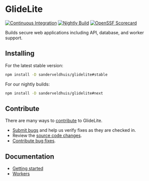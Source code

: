 
# GlideLite

[![Continuous Integration](https://github.com/sanderveldhuis/glidelite/actions/workflows/ci.yaml/badge.svg)](https://github.com/sanderveldhuis/glidelite//actions/workflows/ci.yaml)
[![Nightly Build](https://github.com/sanderveldhuis/glidelite/actions/workflows/nightly.yaml/badge.svg)](https://github.com/sanderveldhuis/glidelite//actions/workflows/nightly.yaml)
[![OpenSSF Scorecard](https://api.securityscorecards.dev/projects/github.com/sanderveldhuis/glidelite/badge)](https://securityscorecards.dev/viewer/?uri=github.com/sanderveldhuis/glidelite)

Builds secure web applications including API, database, and worker support.

## Installing

For the latest stable version:

```bash
npm install -D sanderveldhuis/glidelite#stable
```

For our nightly builds:

```bash
npm install -D sanderveldhuis/glidelite#next
```

## Contribute

There are many ways to [contribute](https://github.com/sanderveldhuis/glidelite/blob/main/CONTRIBUTING.md) to GlideLite.
* [Submit bugs](https://github.com/sanderveldhuis/glidelite/issues) and help us verify fixes as they are checked in.
* Review the [source code changes](https://github.com/sanderveldhuis/glidelite/pulls).
* [Contribute bug fixes](https://github.com/sanderveldhuis/glidelite/blob/main/CONTRIBUTING.md).

## Documentation

* [Getting started](https://github.com/sanderveldhuis/glidelite/blob/main/doc/getting-started.md)
* [Workers](https://github.com/sanderveldhuis/glidelite/blob/main/doc/workers.md)
